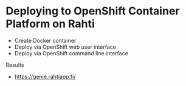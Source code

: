 # Deploying to OpenShift Container Platform on Rahti
- Create Docker container
- Deploy via OpenShift web user interface
- Deploy via OpenShift command line interface

Results

- https://genie.rahtiapp.fi/

